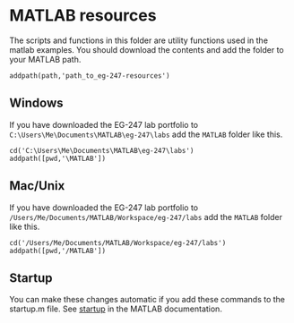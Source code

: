 # MATLAB resources

The scripts and functions in this folder are utility functions used in the matlab examples. You should download the contents and add the folder to your MATLAB path.

```
addpath(path,'path_to_eg-247-resources')
```

## Windows

If you have downloaded the EG-247 lab portfolio to `C:\Users\Me\Documents\MATLAB\eg-247\labs`
add the `MATLAB` folder like this.

```
cd('C:\Users\Me\Documents\MATLAB\eg-247\labs')
addpath([pwd,'\MATLAB'])
```

## Mac/Unix 

If you have downloaded the EG-247 lab portfolio to `/Users/Me/Documents/MATLAB/Workspace/eg-247/labs`
add the `MATLAB` folder like this.

```
cd('/Users/Me/Documents/MATLAB/Workspace/eg-247/labs')
addpath([pwd,'/MATLAB'])
```

## Startup

You can make these changes automatic if you add these commands to the startup.m file. See
[startup](https://uk.mathworks.com/help/matlab/ref/startup.html) in the MATLAB documentation.


